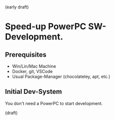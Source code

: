 (early draft)

# Speed-up  PowerPC SW-Development.



## Prerequisites

* Win/Lin/Mac Machine
* Docker, git, VSCode
* Usual Package-Manager (chocolateley, apt, etc.)

## Initial Dev-System

You don't need a PowerPC to start development. 

(draft)

